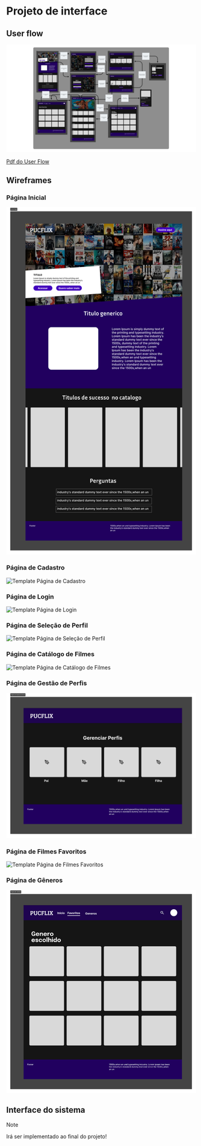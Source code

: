 
# Projeto de interface

## User flow

![User Flow](images/User%20Flow%20PucFlix.jpg)

[Pdf do User Flow](assets/User_Flow_PucFlix.pdf)

## Wireframes

### Página Inicial
![Template Página Inicial](images/Home%20Page.png)

### Página de Cadastro
![Template Página de Cadastro](images/Página%20de%20Cadastro.png)

### Página de Login
![Template Página de Login](images/Página%20de%20Login.png)

### Página de Seleção de Perfil
![Template Página de Seleção de Perfil](images/Página%20de%20Escolha%20de%20Perfil.png)

### Página de Catálogo de Filmes
![Template Página de Catálogo de Filmes](images/Página%20Principal.png)

### Página de Gestão de Perfis
![Template Página de Gestão de Perfis](images/Página%20de%20Gestão%20de%20Perfis.png)

### Página de Filmes Favoritos
![Template Página de Filmes Favoritos](images/Página%20de%20Favoritos.png)

### Página de Gêneros
![Template Página de Gêneros](images/Página%20de%20Genêros.png)

## Interface do sistema

> [!NOTE]
> Irá ser implementado ao final do projeto!
